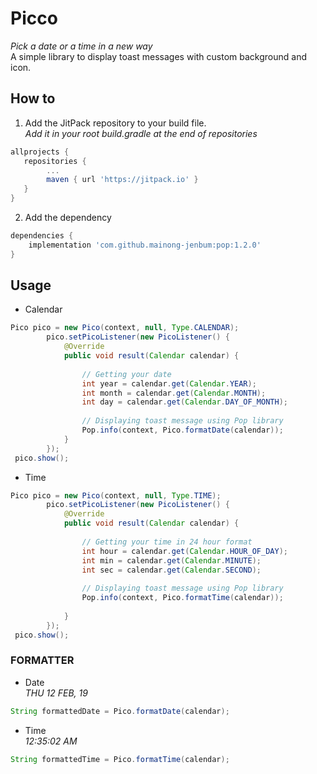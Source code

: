 # Picco

*Pick a date or a time in a new way* \
A simple library to display toast messages with custom background and icon.

## How to

1. Add the JitPack repository to your build file.\
*Add it in your root build.gradle at the end of repositories*


```gradle
allprojects {
   repositories {
        ...
	    maven { url 'https://jitpack.io' }
   }
}
```

2. Add the dependency

```gradle
dependencies {
	implementation 'com.github.mainong-jenbum:pop:1.2.0'
}

```

## Usage

* Calendar
```java
Pico pico = new Pico(context, null, Type.CALENDAR);
        pico.setPicoListener(new PicoListener() {
            @Override
            public void result(Calendar calendar) {
            
                // Getting your date
                int year = calendar.get(Calendar.YEAR);
                int month = calendar.get(Calendar.MONTH);
                int day = calendar.get(Calendar.DAY_OF_MONTH);
            
                // Displaying toast message using Pop library
                Pop.info(context, Pico.formatDate(calendar));
            }
        });
 pico.show();
```

* Time
```java
Pico pico = new Pico(context, null, Type.TIME);
        pico.setPicoListener(new PicoListener() {
            @Override
            public void result(Calendar calendar) {
           
                // Getting your time in 24 hour format
                int hour = calendar.get(Calendar.HOUR_OF_DAY);
                int min = calendar.get(Calendar.MINUTE);
                int sec = calendar.get(Calendar.SECOND);
                
                // Displaying toast message using Pop library
                Pop.info(context, Pico.formatTime(calendar));
                
            }
        });
 pico.show();
```
### FORMATTER
* Date\
*THU 12 FEB, 19*
```java
String formattedDate = Pico.formatDate(calendar);
```


* Time\
*12:35:02 AM*
```java
String formattedTime = Pico.formatTime(calendar);
```
